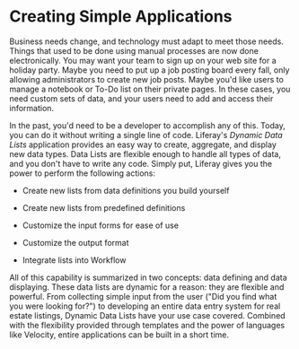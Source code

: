 # Creating Simple Applications

Business needs change, and technology must adapt to meet those needs. Things
that used to be done using manual processes are now done electronically.  You
may want your team to sign up on your web site for a holiday party. Maybe you
need to put up a job posting board every fall, only allowing administrators to
create new job posts. Maybe you'd like users to manage a notebook or To-Do list
on their private pages. In these cases, you need custom sets of data, and your
users need to add and access their information. 

In the past, you'd need to be a developer to accomplish any of this. Today, you
can do it without writing a single line of code. Liferay's *Dynamic Data Lists*
application provides an easy way to create, aggregate, and display new data
types. Data Lists are flexible enough to handle all types of data, and you
don't have to write any code. Simply put, Liferay gives you the power to perform
the following actions:

- Create new lists from data definitions you build yourself

- Create new lists from predefined definitions

- Customize the input forms for ease of use

- Customize the output format

- Integrate lists into Workflow 

All of this capability is summarized in two concepts: data defining
and data displaying. These data lists are dynamic for a reason: they are
flexible and powerful. From collecting simple input from the user ("Did you find
what you were looking for?") to developing an entire data entry system for real
estate listings, Dynamic Data Lists have your use case covered. Combined with
the flexibility provided through templates and the power of languages like
Velocity, entire applications can be built in a short time.
